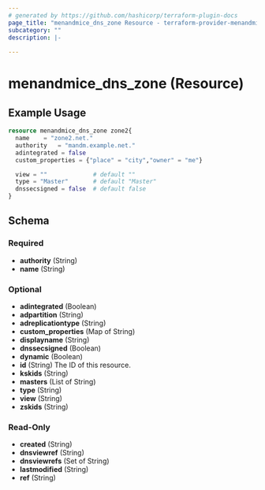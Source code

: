 ```yaml
---
# generated by https://github.com/hashicorp/terraform-plugin-docs
page_title: "menandmice_dns_zone Resource - terraform-provider-menandmice"
subcategory: ""
description: |-
  
---
```


# menandmice_dns_zone (Resource)



## Example Usage

```terraform
resource menandmice_dns_zone zone2{
  name    = "zone2.net."
  authority   = "mandm.example.net."
  adintegrated = false
  custom_properties = {"place" = "city","owner" = "me"}

  view = ""             # default ""
  type = "Master"       # default "Master"
  dnssecsigned = false  # default false
}
```

<!-- schema generated by tfplugindocs -->
## Schema

### Required

- **authority** (String)
- **name** (String)

### Optional

- **adintegrated** (Boolean)
- **adpartition** (String)
- **adreplicationtype** (String)
- **custom_properties** (Map of String)
- **displayname** (String)
- **dnssecsigned** (Boolean)
- **dynamic** (Boolean)
- **id** (String) The ID of this resource.
- **kskids** (String)
- **masters** (List of String)
- **type** (String)
- **view** (String)
- **zskids** (String)

### Read-Only

- **created** (String)
- **dnsviewref** (String)
- **dnsviewrefs** (Set of String)
- **lastmodified** (String)
- **ref** (String)


